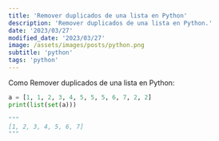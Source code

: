 ```yaml
---
title: 'Remover duplicados de una lista en Python'
description: 'Remover duplicados de una lista en Python.'
date: '2023/03/27'
modified_date: '2023/03/27'
image: /assets/images/posts/python.png
subtitle: 'python'
tags: 'python'
---
```


Como Remover duplicados de una lista en Python:

```python
a = [1, 1, 2, 3, 4, 5, 5, 5, 6, 7, 2, 2]
print(list(set(a)))

"""
[1, 2, 3, 4, 5, 6, 7]
"""
```
